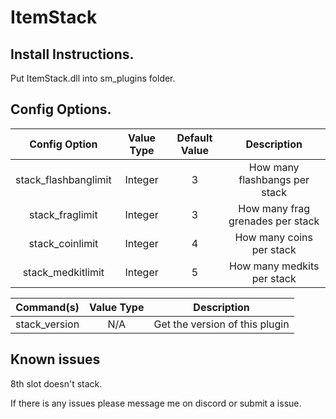 # ItemStack

## Install Instructions.
Put ItemStack.dll into sm_plugins folder.


## Config Options.
| Config Option              | Value Type      | Default Value | Description |
|   :---:                    |     :---:       |    :---:      |    :---:    |
| stack_flashbanglimit       | Integer         | 3             | How many flashbangs per stack |
| stack_fraglimit            | Integer         | 3             | How many frag grenades per stack |
| stack_coinlimit            | Integer         | 4             | How many coins per stack |
| stack_medkitlimit          | Integer         | 5             | How many medkits per stack |

| Command(s)                 | Value Type      | Description                              |
|   :---:                    |     :---:       |    :---:                                 |
| stack_version              | N/A             | Get the version of this plugin           |

## Known issues
8th slot doesn't stack.

If there is any issues please message me on discord or submit a issue.